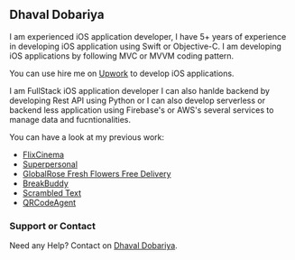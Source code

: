 ## Dhaval Dobariya

I am experienced iOS application developer, I have 5+ years of experience in developing iOS application using Swift or Objective-C. I am developing iOS applications by following MVC or MVVM coding pattern.

You can use hire me on [Upwork](https://www.upwork.com/fl/dobariyadhaval) to develop iOS applications.

I am FullStack iOS application developer I can also hanlde backend by developing Rest API using Python or I can also develop serverless or backend less application using Firebase's or AWS's several services to manage data and fucntionalities.

You can have a look at my previous work:

* [FlixCinema](https://apps.apple.com/us/app/flixcinema/id1216604696)
* [Superpersonal](https://apps.apple.com/us/app/superpersonal/id1450291423)
* [GlobalRose Fresh Flowers Free Delivery](https://itunes.apple.com/in/app/globalrose-fresh-flowers-free-delivery/id1020557761?mt=8)
* [BreakBuddy](https://itunes.apple.com/us/app/breakbuddy/id1191169954?mt=8)
* [Scrambled Text](https://apps.apple.com/us/app/scrambled-txt/id1463573695?ls=1)
* [QRCodeAgent](https://apps.apple.com/us/app/qrcodeagent/id1414426396?ls=1)


### Support or Contact

Need any Help? Contact on [Dhaval Dobariya](mailto:dobariyadhaval2020@gmail.com).
